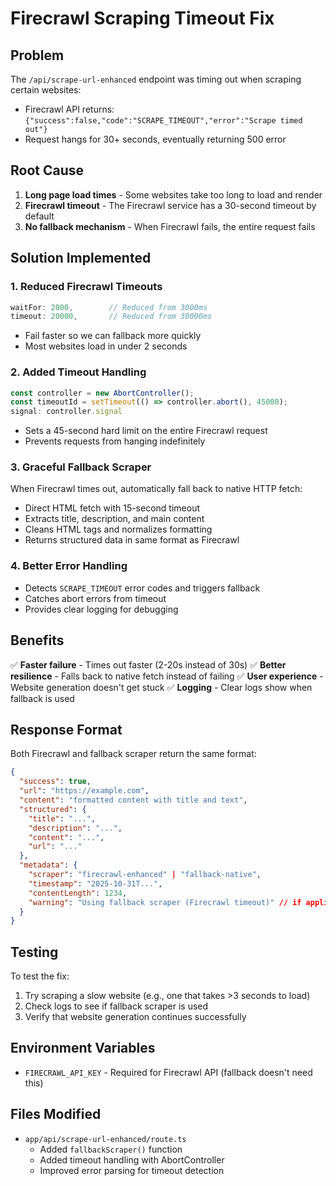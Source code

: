 # Firecrawl Scraping Timeout Fix

## Problem
The `/api/scrape-url-enhanced` endpoint was timing out when scraping certain websites:
- Firecrawl API returns: `{"success":false,"code":"SCRAPE_TIMEOUT","error":"Scrape timed out"}`
- Request hangs for 30+ seconds, eventually returning 500 error

## Root Cause
1. **Long page load times** - Some websites take too long to load and render
2. **Firecrawl timeout** - The Firecrawl service has a 30-second timeout by default
3. **No fallback mechanism** - When Firecrawl fails, the entire request fails

## Solution Implemented

### 1. Reduced Firecrawl Timeouts
```typescript
waitFor: 2000,        // Reduced from 3000ms
timeout: 20000,       // Reduced from 30000ms
```
- Fail faster so we can fallback more quickly
- Most websites load in under 2 seconds

### 2. Added Timeout Handling
```typescript
const controller = new AbortController();
const timeoutId = setTimeout(() => controller.abort(), 45000);
signal: controller.signal
```
- Sets a 45-second hard limit on the entire Firecrawl request
- Prevents requests from hanging indefinitely

### 3. Graceful Fallback Scraper
When Firecrawl times out, automatically fall back to native HTTP fetch:
- Direct HTML fetch with 15-second timeout
- Extracts title, description, and main content
- Cleans HTML tags and normalizes formatting
- Returns structured data in same format as Firecrawl

### 4. Better Error Handling
- Detects `SCRAPE_TIMEOUT` error codes and triggers fallback
- Catches abort errors from timeout
- Provides clear logging for debugging

## Benefits
✅ **Faster failure** - Times out faster (2-20s instead of 30s)
✅ **Better resilience** - Falls back to native fetch instead of failing
✅ **User experience** - Website generation doesn't get stuck
✅ **Logging** - Clear logs show when fallback is used

## Response Format
Both Firecrawl and fallback scraper return the same format:
```json
{
  "success": true,
  "url": "https://example.com",
  "content": "formatted content with title and text",
  "structured": {
    "title": "...",
    "description": "...",
    "content": "...",
    "url": "..."
  },
  "metadata": {
    "scraper": "firecrawl-enhanced" | "fallback-native",
    "timestamp": "2025-10-31T...",
    "contentLength": 1234,
    "warning": "Using fallback scraper (Firecrawl timeout)" // if applicable
  }
}
```

## Testing
To test the fix:
1. Try scraping a slow website (e.g., one that takes >3 seconds to load)
2. Check logs to see if fallback scraper is used
3. Verify that website generation continues successfully

## Environment Variables
- `FIRECRAWL_API_KEY` - Required for Firecrawl API (fallback doesn't need this)

## Files Modified
- `app/api/scrape-url-enhanced/route.ts`
  - Added `fallbackScraper()` function
  - Added timeout handling with AbortController
  - Improved error parsing for timeout detection
